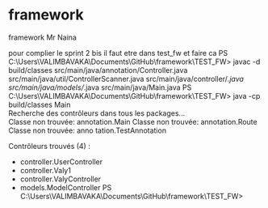 # framework
framework Mr Naina

pour complier le sprint 2 bis il faut etre dans test_fw et faire ca 
PS C:\Users\VALIMBAVAKA\Documents\GitHub\framework\TEST_FW> javac -d build/classes src/main/java/annotation/Controller.java src/main/java/util/ControllerScanner.java src/main/java/controller/*.java src/main/java/models/*.java src/main/java/Main.java
PS C:\Users\VALIMBAVAKA\Documents\GitHub\framework\TEST_FW> java -cp build/classes Main              
Recherche des contrôleurs dans tous les packages...                                                  
Classe non trouvée: annotation.Main
Classe non trouvée: annotation.Route
Classe non trouvée: anno tation.TestAnnotation

Contrôleurs trouvés (4) :
- controller.UserController
- controller.Valy1
- controller.ValyController
- models.ModelController
PS C:\Users\VALIMBAVAKA\Documents\GitHub\framework\TEST_FW> 